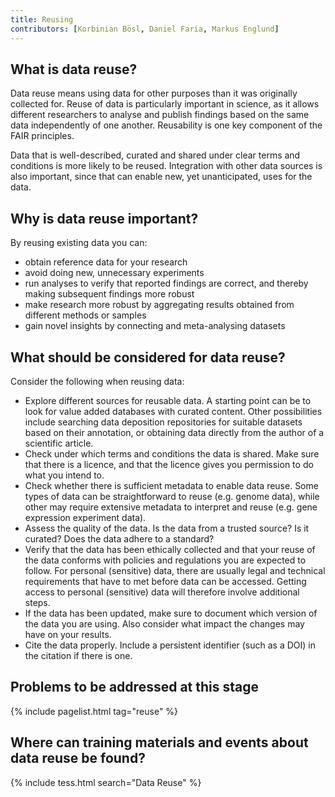 ```yaml
---
title: Reusing
contributors: [Korbinian Bösl, Daniel Faria, Markus Englund]
---
```


## What is data reuse?

Data reuse means using data for other purposes than it was originally collected for. Reuse of data is particularly important in science, as it allows different researchers to analyse and publish findings based on the same data independently of one another. Reusability is one key component of the FAIR principles.

Data that is well-described, curated and shared under clear terms and conditions is more likely to be reused. Integration with other data sources is also important, since that can enable new, yet unanticipated, uses for the data.

## Why is data reuse important?

By reusing existing data you can:

* obtain reference data for your research
* avoid doing new, unnecessary experiments
* run analyses to verify that reported findings are correct, and thereby making subsequent findings more robust
* make research more robust by aggregating results obtained from different methods or samples
* gain novel insights by connecting and meta-analysing datasets

## What should be considered for data reuse?

Consider the following when reusing data:

* Explore different sources for reusable data. A starting point can be to look for value added databases with curated content. Other possibilities include searching data deposition repositories for suitable datasets based on their annotation, or obtaining data directly from the author of a scientific article.
* Check under which terms and conditions the data is shared. Make sure that there is a licence, and that the licence gives you permission to do what you intend to.
* Check whether there is sufficient metadata to enable data reuse. Some types of data can be straightforward to reuse (e.g. genome data), while other may require extensive metadata to interpret and reuse (e.g. gene expression experiment data).
* Assess the quality of the data. Is the data from a trusted source? Is it curated? Does the data adhere to a standard?
* Verify that the data has been ethically collected and that your reuse of the data conforms with policies and regulations you are expected to follow. For personal (sensitive) data, there are usually legal and technical requirements that have to met before data can be accessed. Getting access to personal (sensitive) data will therefore involve additional steps.
* If the data has been updated, make sure to document which version of the data you are using. Also consider what impact the changes may have on your results.
* Cite the data properly. Include a persistent identifier (such as a DOI) in the citation if there is one.

## Problems to be addressed at this stage

{% include pagelist.html tag="reuse" %}

## Where can training materials and events about data reuse be found?

{% include tess.html search="Data Reuse" %}

<!-- * File format
* Data volume
* Licences
* Ontology
* Data organisation
* Identifiers
* Data quality
* Responsibilities
* Ethical and legal issues -->


